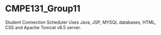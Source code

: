# CMPE131_Group11
Student Connection Scheduler
Uses Java, JSP, MYSQL databases, HTML, CSS and Apache Tomcat v8.5 server.
